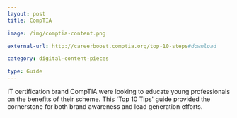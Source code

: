 ```yaml
---
layout: post
title: CompTIA

image: /img/comptia-content.png

external-url: http://careerboost.comptia.org/top-10-steps#download

category: digital-content-pieces

type: Guide
---
```


IT certification brand CompTIA were looking to educate young professionals on the benefits of their scheme. This 'Top 10 Tips' guide provided the cornerstone for both brand awareness and lead generation efforts.